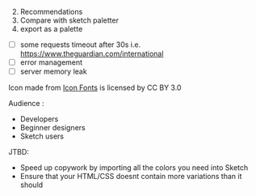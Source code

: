 2. Recommendations
3. Compare with sketch paletter
4. export as a palette


- [ ] some requests timeout after 30s i.e. https://www.theguardian.com/international
- [ ] error management
- [ ] server memory leak

<div>Icon made from <a href="http://www.onlinewebfonts.com/icon">Icon Fonts</a> is licensed by CC BY 3.0</div>


Audience : 
- Developers
- Beginner designers
- Sketch users 

JTBD: 
- Speed up copywork by importing all the colors you need into Sketch 
- Ensure that your HTML/CSS doesnt contain more variations than it should

